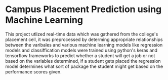 # Campus Placement Prediction using Machine Learning
This project utlized real-time data which was gathered from the college's placement cell, it was preprocessed by determing appropriate relationships between the varibales and various machine learning models like regression models and classiffication models were trained using python's keras and tensorflow frameworks to predict whether a student will get a job or not based on the variables determined, if a student gets placed the regression model determines what sort of package the student might get based on the performance scores given. 

